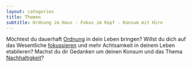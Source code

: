 ```yaml
---
layout: categories
title: Themen
subtitle: Ordnung im Haus - Fokus im Kopf - Konsum mit Hirn
---
```


Möchtest du dauerhaft [Ordnung](#Ordnung) in dein Leben bringen? Willst du dich
auf das Wesentliche [fokussieren](#Perspektive) und mehr Achtsamkeit in deinem
Leben etablieren? Machst du dir Gedanken um deinen Konsum und das Thema
[Nachhaltigkeit](#Nachhaltigkeit)?
